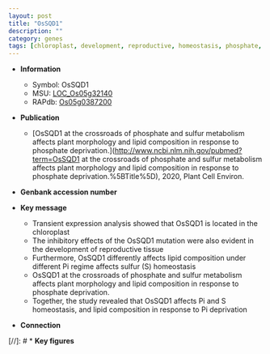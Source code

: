 ```yaml
---
layout: post
title: "OsSQD1"
description: ""
category: genes
tags: [chloroplast, development, reproductive, homeostasis, phosphate, Pi,  pi ]
---
```


* **Information**  
    + Symbol: OsSQD1  
    + MSU: [LOC_Os05g32140](http://rice.uga.edu/cgi-bin/ORF_infopage.cgi?orf=LOC_Os05g32140)  
    + RAPdb: [Os05g0387200](http://rapdb.dna.affrc.go.jp/viewer/gbrowse_details/irgsp1?name=Os05g0387200)  

* **Publication**  
    + [OsSQD1 at the crossroads of phosphate and sulfur metabolism affects plant morphology and lipid composition in response to phosphate deprivation.](http://www.ncbi.nlm.nih.gov/pubmed?term=OsSQD1 at the crossroads of phosphate and sulfur metabolism affects plant morphology and lipid composition in response to phosphate deprivation.%5BTitle%5D), 2020, Plant Cell Environ.

* **Genbank accession number**  

* **Key message**  
    + Transient expression analysis showed that OsSQD1 is located in the chloroplast
    + The inhibitory effects of the OsSQD1 mutation were also evident in the development of reproductive tissue
    + Furthermore, OsSQD1 differently affects lipid composition under different Pi regime affects sulfur (S) homeostasis
    + OsSQD1 at the crossroads of phosphate and sulfur metabolism affects plant morphology and lipid composition in response to phosphate deprivation.
    + Together, the study revealed that OsSQD1 affects Pi and S homeostasis, and lipid composition in response to Pi deprivation

* **Connection**  

[//]: # * **Key figures**  


